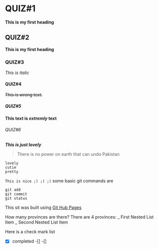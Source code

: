 # QUIZ#1
**This is my first heading**
## QUIZ#2
__This is my first heading__
### QUIZ#3
*This is italic*
#### QUIZ#4
~~This is wrong text.~~
##### QUIZ#5
**This text is _extremly_ text**
###### QUIZ#6
***This is just lovely***
>There is no power on earth that can undo Pakistan
```
lovely
cutie
pretty
```
`
  This is nice ;) ;) ;)
`
some basic git commands are
```
git add
git commit
git status
```

This sit was built using [Git Hub Pages](https://pages.github.com/)

How many provinces are there?
There are 4 provinces:
_ First Nested List Item
_ Second Nested List Item



Here is a check mark list
-[x] completed
-[] 
-[]
